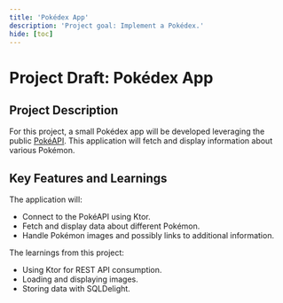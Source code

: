 ```yaml
---
title: 'Pokédex App'
description: 'Project goal: Implement a Pokédex.'
hide: [toc]
---
```


# Project Draft: Pokédex App

## Project Description

For this project, a small Pokédex app will be developed leveraging the public [PokéAPI](https://pokeapi.co/). This application will fetch
and display information about various Pokémon.

## Key Features and Learnings

The application will:

- Connect to the PokéAPI using Ktor.
- Fetch and display data about different Pokémon.
- Handle Pokémon images and possibly links to additional information.

The learnings from this project:

- Using Ktor for REST API consumption.
- Loading and displaying images.
- Storing data with SQLDelight.
